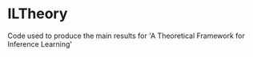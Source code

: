 # ILTheory
Code used to produce the main results for 'A Theoretical Framework for Inference Learning'

